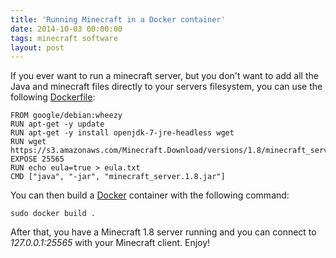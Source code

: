 ```yaml
---
title: 'Running Minecraft in a Docker container'
date: 2014-10-03 00:00:00 
tags: minecraft software
layout: post
---
```

If you ever want to run a minecraft server, but you don't want to add all the Java and minecraft files directly to your servers filesystem, you can use the following [Dockerfile][0]:

    FROM google/debian:wheezy
    RUN apt-get -y update
    RUN apt-get -y install openjdk-7-jre-headless wget
    RUN wget https://s3.amazonaws.com/Minecraft.Download/versions/1.8/minecraft_server.1.8.jar
    EXPOSE 25565
    RUN echo eula=true > eula.txt
    CMD ["java", "-jar", "minecraft_server.1.8.jar"]

You can then build a [Docker][1] container with the following command:

    sudo docker build .

After that, you have a Minecraft 1.8 server running and you can connect to *127.0.0.1:25565* with your Minecraft client. Enjoy!

[0]: https://docs.docker.com/reference/builder/
[1]: https://docker.com/

